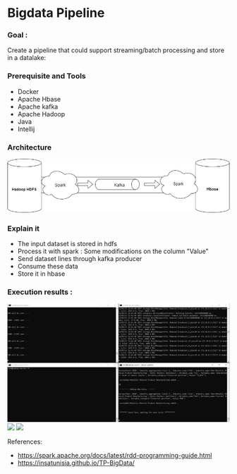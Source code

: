# Bigdata Pipeline


### Goal :
Create a pipeline that could support streaming/batch processing and store in a datalake:

### Prerequisite and Tools

- Docker  
- Apache Hbase 
- Apache kafka
- Apache Hadoop
- Java 
- Intellij


### Architecture


<img src="https://github.com/rihemebh/bigdata-pipeline/blob/main/bigdata.png" /> 


### Explain it
- The input dataset is stored in hdfs 
- Process it with spark : Some modifications on the column "Value"
- Send dataset lines through kafka producer 
- Consume these data
- Store it in hbase


### Execution results : 

<img src="https://github.com/rihemebh/bigdata-pipeline/blob/main/exec.png" /> 


<img src="https://github.com/rihemebh/bigdata-pipeline/blob/main/spark-operations-1.png" /> 


<img src="https://github.com/rihemebh/bigdata-pipeline/blob/main/spartk-operations-2.png" /> 

References: 

- https://spark.apache.org/docs/latest/rdd-programming-guide.html
- https://insatunisia.github.io/TP-BigData/
